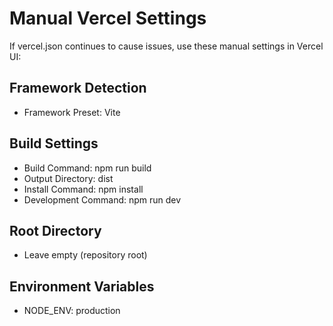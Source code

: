 # Manual Vercel Settings

If vercel.json continues to cause issues, use these manual settings in Vercel UI:

## Framework Detection
- Framework Preset: Vite

## Build Settings  
- Build Command: npm run build
- Output Directory: dist
- Install Command: npm install
- Development Command: npm run dev

## Root Directory
- Leave empty (repository root)

## Environment Variables
- NODE_ENV: production
